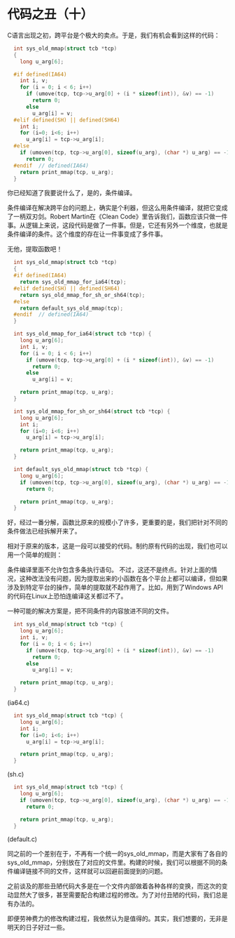 代码之丑（十）
===

C语言出现之初，跨平台是个极大的卖点。于是，我们有机会看到这样的代码：
```c
  int sys_old_mmap(struct tcb *tcp)
  {
    long u_arg[6];

  #if defined(IA64)
    int i, v;
    for (i = 0; i < 6; i++)
      if (umove(tcp, tcp->u_arg[0] + (i * sizeof(int)), &v) == -1)
        return 0;
      else
        u_arg[i] = v;
  #elif defined(SH) || defined(SH64)
    int i;
    for (i=0; i<6; i++)
      u_arg[i] = tcp->u_arg[i];
  #else
    if (umoven(tcp, tcp->u_arg[0], sizeof(u_arg), (char *) u_arg) == -1)
      return 0;
  #endif  // defined(IA64)
    return print_mmap(tcp, u_arg);
  }
```

你已经知道了我要说什么了，是的，条件编译。

条件编译在解决跨平台的问题上，确实是个利器，但这么用条件编译，就把它变成了一柄双刃剑。Robert Martin在《Clean Code》里告诉我们，函数应该只做一件事。从逻辑上来说，这段代码是做了一件事。但是，它还有另外一个维度，也就是条件编译的条件。这个维度的存在让一件事变成了多件事。

无他，提取函数吧！
```c
  int sys_old_mmap(struct tcb *tcp)
  {
  #if defined(IA64)
    return sys_old_mmap_for_ia64(tcp);
  #elif defined(SH) || defined(SH64)
    return sys_old_mmap_for_sh_or_sh64(tcp);
  #else
    return default_sys_old_mmap(tcp);
  #endif  // defined(IA64)
  }

  int sys_old_mmap_for_ia64(struct tcb *tcp) {
    long u_arg[6];
    int i, v;
    for (i = 0; i < 6; i++)
      if (umove(tcp, tcp->u_arg[0] + (i * sizeof(int)), &v) == -1)
        return 0;
      else
        u_arg[i] = v;

    return print_mmap(tcp, u_arg);
  }

  int sys_old_mmap_for_sh_or_sh64(struct tcb *tcp) {
    long u_arg[6];
    int i;
    for (i=0; i<6; i++)
      u_arg[i] = tcp->u_arg[i];

    return print_mmap(tcp, u_arg);
  }

  int default_sys_old_mmap(struct tcb *tcp) {
    long u_arg[6];
    if (umoven(tcp, tcp->u_arg[0], sizeof(u_arg), (char *) u_arg) == -1)
      return 0;

    return print_mmap(tcp, u_arg);
  }
```

好，经过一番分解，函数比原来的规模小了许多，更重要的是，我们把针对不同的条件做法已经拆解开来了。

相对于原来的版本，这是一段可以接受的代码。制约原有代码的出现，我们也可以用一个简单的规则：

条件编译里面不允许包含多条执行语句。
不过，这还不是终点。针对上面的情况，这种改法没有问题，因为提取出来的小函数在各个平台上都可以编译，但如果涉及到特定平台的操作，简单的提取就不起作用了。比如，用到了Windows API的代码在Linux上恐怕连编译这关都过不了。

一种可能的解决方案是，把不同条件的内容放进不同的文件。
```c
  int sys_old_mmap(struct tcb *tcp) {
    long u_arg[6];
    int i, v;
    for (i = 0; i < 6; i++)
      if (umove(tcp, tcp->u_arg[0] + (i * sizeof(int)), &v) == -1)
        return 0;
      else
        u_arg[i] = v;

    return print_mmap(tcp, u_arg);
  }
```
  (ia64.c)


```c
  int sys_old_mmap(struct tcb *tcp) {
    long u_arg[6];
    int i;
    for (i=0; i<6; i++)
      u_arg[i] = tcp->u_arg[i];

    return print_mmap(tcp, u_arg);
  }
```
  (sh.c)


```c
  int sys_old_mmap(struct tcb *tcp) {
    long u_arg[6];
    if (umoven(tcp, tcp->u_arg[0], sizeof(u_arg), (char *) u_arg) == -1)
      return 0;

    return print_mmap(tcp, u_arg);
  }
```
  (default.c)


同之前的一个差别在于，不再有一个统一的sys_old_mmap，而是大家有了各自的sys_old_mmap，分别放在了对应的文件里。构建的时候，我们可以根据不同的条件编译链接不同的文件，这样就可以回避前面提到的问题。

之前谈及的那些丑陋代码大多是在一个文件内部做着各种各样的变换，而这次的变动显然大了很多，甚至需要配合构建过程的修改。为了对付丑陋的代码，我们总是有办法的。

即便劳神费力的修改构建过程，我依然认为是值得的。其实，我们想要的，无非是明天的日子好过一些。